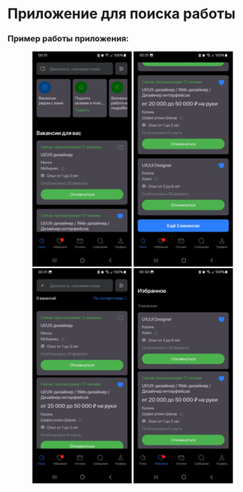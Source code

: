 # Приложение для поиска работы

### Пример работы приложения:
<p align="center">
    <img src="https://github.com/pXenia/Jobs/blob/main/photo/Screenshot_20250310_003136_Jobs.jpg" alt="Image 1" width="200">
    <img src="https://github.com/pXenia/Jobs/blob/main/photo/Screenshot_20250310_003148_Jobs.jpg" alt="Image 2" width="200">
    <img src="https://github.com/pXenia/Jobs/blob/main/photo/Screenshot_20250310_003158_Jobs.jpg" alt="Image 3" width="200">
  <img src="https://github.com/pXenia/Jobs/blob/main/photo/Screenshot_20250310_003405_Jobs.jpg" alt="Image 4" width="200">
</p>
